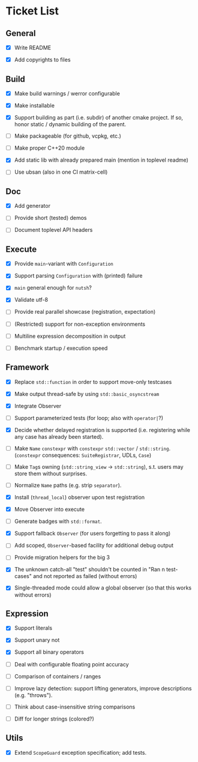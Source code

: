 [//]: <> (Copyright m8mble 2020.)
[//]: <> (SPDX-License-Identifier: BSL-1.0.)


# Ticket List


## General

 - [x] Write README
 - [x] Add copyrights to files


## Build

 - [x] Make build warnings / werror configurable
 - [x] Make installable
 - [x] Support building as part (i.e. subdir) of another cmake project.
       If so, honor static / dynamic building of the parent.
 - [ ] Make packageable (for github, vcpkg, etc.)
 - [ ] Make proper C++20 module
 - [x] Add static lib with already prepared main (mention in toplevel readme)
 - [ ] Use ubsan (also in one CI matrix-cell)


## Doc

 - [x] Add generator
 - [ ] Provide short (tested) demos
 - [ ] Document toplevel API headers


## Execute

 - [x] Provide `main`-variant with `Configuration`
 - [x] Support parsing `Configuration` with (printed) failure
 - [x] `main` general enough for `nutsh`?
 - [x] Validate utf-8
 - [ ] Provide real parallel showcase (registration, expectation)
 - [ ] (Restricted) support for non-exception environments
 - [ ] Multiline expression decomposition in output
 - [ ] Benchmark startup / execution speed


## Framework

 - [x] Replace `std::function` in order to support move-only testcases
 - [x] Make output thread-safe by using `std::basic_osyncstream`
 - [x] Integrate Observer
 - [ ] Support parameterized tests (for loop; also with `operator|`?)
 - [x] Decide whether delayed registration is supported
       (i.e. registering while any case has already been started).
 - [ ] Make `Name` `constexpr` with `constexpr` `std::vector` / `std::string`.
       (`constexpr` consequences: `SuiteRegistrar`, UDLs, `Case`)
 - [ ] Make `Tag`s owning (`std::string_view` -> `std::string`),
       s.t. users may store them without surprises.
 - [ ] Normalize `Name` paths (e.g. strip `separator`).
 - [x] Install (`thread_local`) observer upon test registration
 - [x] Move Observer into execute
 - [ ] Generate badges with `std::format`.
 - [x] Support fallback `Observer` (for users forgetting to pass it along)
 - [ ] Add scoped, `Observer`-based facility for additional debug output
 - [ ] Provide migration helpers for the big 3
 - [x] The unknown catch-all "test" shouldn't be counted in "Ran n test-cases" and not reported as failed (without errors)
 - [x] Single-threaded mode could allow a global observer (so that this works without errors)


## Expression

 - [x] Support literals
 - [x] Support unary not
 - [x] Support all binary operators
 - [ ] Deal with configurable floating point accuracy
 - [ ] Comparison of containers / ranges
 - [ ] Improve lazy detection: support lifting generators, improve descriptions (e.g. "throws").
 - [ ] Think about case-insensitive string comparisons
 - [ ] Diff for longer strings (colored?)


## Utils

 - [x] Extend `ScopeGuard` exception specification; add tests.
